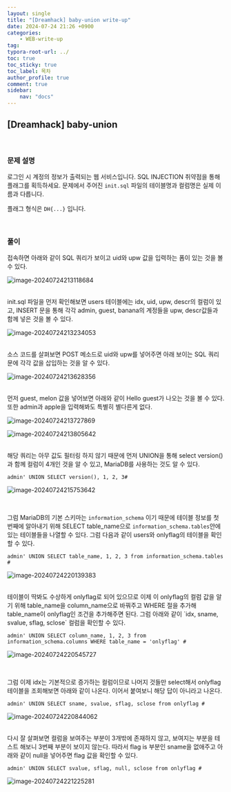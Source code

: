 ```yaml
---
layout: single
title: "[Dreamhack] baby-union write-up"
date: 2024-07-24 21:26 +0900
categories: 
    - WEB-write-up
tag:
typora-root-url: ../
toc: true
toc_sticky: true
toc_label: 목차
author_profile: true
comment: true
sidebar:
    nav: "docs"
---
```


## [Dreamhack] baby-union

<br>

### 문제 설명

로그인 시 계정의 정보가 출력되는 웹 서비스입니다.
SQL INJECTION 취약점을 통해 플래그를 획득하세요. 문제에서 주어진 `init.sql` 파일의 테이블명과 컬럼명은 실제 이름과 다릅니다.

플래그 형식은 `DH{...}` 입니다.

<br>

### 풀이

접속하면 아래와 같이 SQL 쿼리가 보이고 uid와 upw 값을 입력하는 폼이 있는 것을 볼 수 있다.

![image-20240724213118684](/images/2024-07-24-baby-union/image-20240724213118684.png)

<br>
init.sql 파일을 먼저 확인해보면 users 테이블에는 idx, uid, upw, descr의 컬럼이 있고, INSERT 문을 통해 각각 admin, guest, banana의 계정들을 upw, descr값들과 함께 넣은 것을 볼 수 있다.

![image-20240724213234053](/images/2024-07-24-baby-union/image-20240724213234053.png)

<br>
소스 코드를 살펴보면 POST 메소드로 uid와 upw를 넣어주면 아래 보이는 SQL 쿼리문에 각각 값을 삽입하는 것을 알 수 있다.

![image-20240724213628356](/images/2024-07-24-baby-union/image-20240724213628356.png)

<br>
먼저 guest, melon 값을 넣어보면 아래와 같이 Hello guest가 나오는 것을 볼 수 있다. 또한 admin과 apple을 입력해봐도 특별히 별다른게 없다.

![image-20240724213727869](/images/2024-07-24-baby-union/image-20240724213727869.png)

![image-20240724213805642](/images/2024-07-24-baby-union/image-20240724213805642.png)

<br>
해당 쿼리는 아무 값도 필터링 하지 않기 때문에 먼저 UNION을 통해 select version()과 함께 컬럼이 4개인 것을 알 수 있고, MariaDB를 사용하는 것도 알 수 있다. 

```
admin' UNION SELECT version(), 1, 2, 3# 
```

![image-20240724215753642](/images/2024-07-24-baby-union/image-20240724215753642.png)

<br>

그럼 MariaDB의 기본 스키마는 `information_schema` 이기 때문에 테이블 정보를 첫 번째에 알아내기 위해 SELECT table_name으로 `information_schema.tables`안에 있는 테이블들을 나열할 수 있다. 그럼 다음과 같이 users와 onlyflag의 테이블을 확인할 수 있다.

```
admin' UNION SELECT table_name, 1, 2, 3 from information_schema.tables #
```

![image-20240724220139383](/images/2024-07-24-baby-union/image-20240724220139383.png)

<br>
테이블이 딱봐도 수상하게  onlyflag로 되어 있으므로 이제 이 onlyflag의 컬럼 값을 알기 위해 table_name을 column_name으로 바꿔주고 WHERE 절을 추가해 table_name이 onlyflag인 조건을 추가해주면 된다. 그럼 아래와 같이 `idx, sname, svalue, sflag, sclose` 컬럼을 확인할 수 있다.

```
admin' UNION SELECT column_name, 1, 2, 3 from information_schema.columns WHERE table_name = 'onlyflag' #
```

![image-20240724220545727](/images/2024-07-24-baby-union/image-20240724220545727.png)

<br>

그럼 이제 idx는 기본적으로 증가하는 컬럼이므로 나머지 것들만 select해서 onlyflag 테이블을 조회해보면 아래와 같이 나온다. 이어서 붙여보니 해당 답이 아니라고 나온다.

```
admin' UNION SELECT sname, svalue, sflag, sclose from onlyflag #
```

![image-20240724220844062](/images/2024-07-24-baby-union/image-20240724220844062.png)

<br>
다시 잘 살펴보면 컬럼을 보여주는 부분이 3개밖에 존재하지 않고, 보여지는 부분을 테스트 해보니 3번째 부분이 보이지 않는다. 따라서 flag is 부분인 sname을 없애주고 아래와 같이 null을 넣어주면 flag 값을 확인할 수 있다.

```
admin' UNION SELECT svalue, sflag, null, sclose from onlyflag #
```

![image-20240724221225281](/images/2024-07-24-baby-union/image-20240724221225281.png)